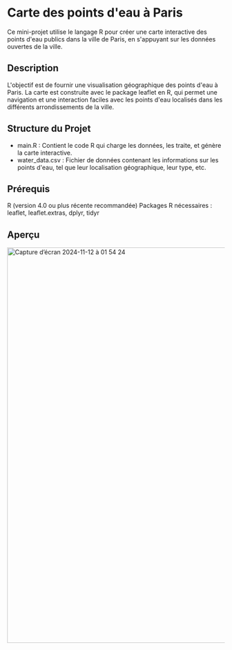 # Carte des points d'eau à Paris
Ce mini-projet utilise le langage R pour créer une carte interactive des points d'eau publics dans la ville de Paris, en s'appuyant sur les données ouvertes de la ville.

## Description
L'objectif est de fournir une visualisation géographique des points d'eau à Paris. La carte est construite avec le package leaflet en R, qui permet une navigation et une interaction faciles avec les points d'eau localisés dans les différents arrondissements de la ville.

## Structure du Projet
 - main.R : Contient le code R qui charge les données, les traite, et génère la carte interactive.
- water_data.csv : Fichier de données contenant les informations sur les points d'eau, tel que leur localisation géographique, leur type, etc.

## Prérequis
R (version 4.0 ou plus récente recommandée)
Packages R nécessaires : leaflet, leaflet.extras, dplyr, tidyr

## Aperçu
<img width="916" alt="Capture d’écran 2024-11-12 à 01 54 24" src="https://github.com/user-attachments/assets/3afb9a4c-021d-4fb9-8c26-8c1f236049c1">
